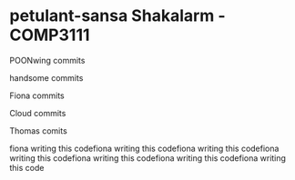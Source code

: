 petulant-sansa
Shakalarm - COMP3111
==============

POONwing commits

handsome commits

Fiona commits

Cloud commits

Thomas comits


fiona writing this codefiona writing this codefiona writing this codefiona writing this codefiona 
writing this codefiona writing this 
codefiona writing this code